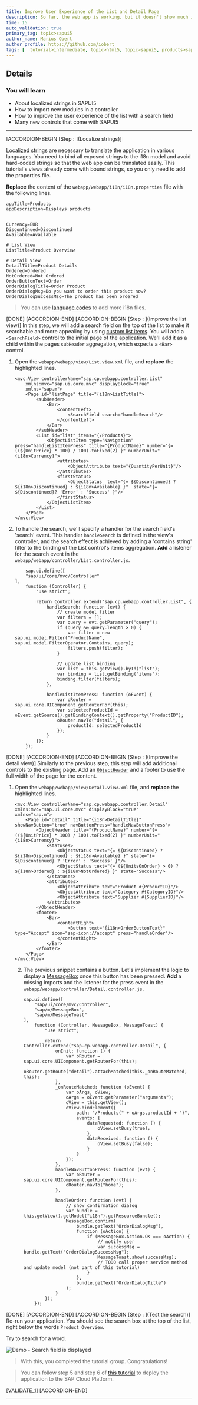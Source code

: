 ```yaml
---
title: Improve User Experience of the List and Detail Page
description: So far, the web app is working, but it doesn't show much information yet. In order to improve our web app, you can display more detailed information for each list item and on the detail page.
time: 15
auto_validation: true
primary_tag: topic>sapui5
author_name: Marius Obert
author_profile: https://github.com/iobert
tags: [  tutorial>intermediate, topic>html5, topic>sapui5, products>sap-cloud-platform, products>sap-cloud-platform-for-the-cloud-foundry-environment, products>sap-business-application-studio ]
---
```

## Details
### You will learn  
- About localized strings in SAPUI5
- How to import new modules in a controller
- How to improve the user experience of the list with a search field
- Many new controls that come with SAPUI5



---

[ACCORDION-BEGIN [Step : ](Localize strings)]

[Localized strings](https://sapui5.netweaver.ondemand.com/sdk/#/topic/91f217c46f4d1014b6dd926db0e91070) are necessary to translate the application in various languages. You need to bind all exposed strings to the i18n model and avoid hard-coded strings so that the web app can be translated easily. This tutorial's views already come with bound strings, so you only need to add the properties file.

**Replace** the content of the `webapp/webapp/i18n/i18n.properties` file with the following lines.

```I18N
appTitle=Products
appDescription=Displays products


Currency=EUR
Discontinued=Discontinued
Available=Available

# List View
ListTitle=Product Overview

# Detail View
DetailTitle=Product Details
Ordered=Ordered
NotOrdered=Not Ordered
OrderButtonText=Order
OrderDialogTitle=Order Product
OrderDialogMsg=Do you want to order this product now?
OrderDialogSuccessMsg=The product has been ordered
```

> You can use [language codes](https://sapui5.netweaver.ondemand.com/sdk/#/topic/91f21f176f4d1014b6dd926db0e91070.html) to add more i18n files.


[DONE]
[ACCORDION-END]
[ACCORDION-BEGIN [Step : ](Improve the list view)]
In this step, we will add a search field on the top of the list to make it searchable and more appealing by using [custom list items](https://sapui5.hana.ondemand.com/#/api/sap.m.ObjectListItem). You will add a `<SearchField>` control to the initial page of the application. We'll add it as a child within the pages `subHeader` aggregation, which expects a `<Bar>` control.

1.	Open the `webapp/webapp/view/List.view.xml` file, and **replace** the highlighted lines.

	```XML[5-11,13-20]
	<mvc:View controllerName="sap.cp.webapp.controller.List"
		xmlns:mvc="sap.ui.core.mvc" displayBlock="true"
		xmlns="sap.m">
		<Page id="listPage" title="{i18n>ListTitle}">
			<subHeader>
				<Bar>
					<contentLeft>
						<SearchField search="handleSearch"/>
					</contentLeft>
				</Bar>
			</subHeader>
			<List id="list" items="{/Products}">
				<ObjectListItem type="Navigation" press="handleListItemPress" title="{ProductName}" number="{= ((${UnitPrice} * 100) / 100).toFixed(2) }" numberUnit="{i18n>Currency}">
					<attributes>
						<ObjectAttribute text="{QuantityPerUnit}"/>
					</attributes>
					<firstStatus>
						<ObjectStatus  text="{= ${Discontinued} ? ${i18n>Discontinued} : ${i18n>Available} }"  state="{= ${Discontinued}? 'Error' : 'Success' }"/>
					</firstStatus>
				</ObjectListItem>
			</List>
		</Page>
	</mvc:View>
	```


2.	To handle the search, we'll specify a handler for the search field's 'search' event. This handler `handleSearch` is defined in the view's controller, and the search effect is achieved by adding a 'contains string' filter to the binding of the List control's items aggregation. **Add** a listener for the search event in the  `webapp/webapp/controller/List.controller.js`.

	```JavaScript[8-22]
		sap.ui.define([
	    "sap/ui/core/mvc/Controller"
	],
	    function (Controller) {
	        "use strict";

	        return Controller.extend("sap.cp.webapp.controller.List", {
	            handleSearch: function (evt) {
	                // create model filter
	                var filters = [];
	                var query = evt.getParameter("query");
	                if (query && query.length > 0) {
	                    var filter = new sap.ui.model.Filter("ProductName", sap.ui.model.FilterOperator.Contains, query);
	                    filters.push(filter);
	                }

	                // update list binding
	                var list = this.getView().byId("list");
	                var binding = list.getBinding("items");
	                binding.filter(filters);
	            },

	            handleListItemPress: function (oEvent) {
	                var oRouter = sap.ui.core.UIComponent.getRouterFor(this);
	                var selectedProductId = oEvent.getSource().getBindingContext().getProperty("ProductID");
	                oRouter.navTo("detail", {
	                    productId: selectedProductId
	                });
	            }
	        });
	    });
	```

[DONE]
[ACCORDION-END]
[ACCORDION-BEGIN [Step : ](Improve the detail view)]
Similarly to the previous step, this step will add additional controls to the existing page. Add an [`ObjectHeader`](https://sapui5.hana.ondemand.com/#/api/sap.m.ObjectHeader) and a footer to use the full width of the page for the content.

1.	Open the `webapp/webapp/view/Detail.view.xml` file, and **replace** the highlighted lines.

	```XML[5-22]
	<mvc:View controllerName="sap.cp.webapp.controller.Detail"
	xmlns:mvc="sap.ui.core.mvc" displayBlock="true"
	xmlns="sap.m">
		<Page id="detail" title="{i18n>DetailTitle}" showNavButton="true" navButtonPress="handleNavButtonPress">
			<ObjectHeader title="{ProductName}" number="{= ((${UnitPrice} * 100) / 100).toFixed(2) }" numberUnit="{i18n>Currency}">
				<statuses>
					<ObjectStatus text="{= ${Discontinued} ? ${i18n>Discontinued} : ${i18n>Available} }" state="{= ${Discontinued} ? 'Error' : 'Success' }"/>
					<ObjectStatus text="{= (${UnitsOnOrder} > 0) ?  ${i18n>Ordered} : ${i18n>NotOrdered} }" state="Success"/>
				</statuses>
				<attributes>
					<ObjectAttribute text="Product #{ProductID}"/>
					<ObjectAttribute text="Category #{CategoryID}"/>
					<ObjectAttribute text="Supplier #{SupplierID}"/>
				</attributes>
			</ObjectHeader>
			<footer>
				<Bar>
					<contentRight>
						<Button text="{i18n>OrderButtonText}" type="Accept" icon="sap-icon://accept" press="handleOrder"/>
					</contentRight>
				</Bar>
			</footer>
		</Page>
	</mvc:View>
	```

	2.	The previous snippet contains a button. Let's implement the logic to display a [MessageBox](https://sapui5.hana.ondemand.com/#/api/sap.m.MessageBox) once this button has been pressed. **Add** a missing imports and the listener for the press event in the `webapp/webapp/controller/Detail.controller.js`.

		```JavaScript[2,3,4,6,33-50]
		sap.ui.define([
		    "sap/ui/core/mvc/Controller",
		    "sap/m/MessageBox",
		    "sap/m/MessageToast"
		],
		    function (Controller, MessageBox, MessageToast) {
		        "use strict";

		        return Controller.extend("sap.cp.webapp.controller.Detail", {
		            onInit: function () {
		                var oRouter = sap.ui.core.UIComponent.getRouterFor(this);
		                oRouter.getRoute("detail").attachMatched(this._onRouteMatched, this);
		            },
		            _onRouteMatched: function (oEvent) {
		                var oArgs, oView;
		                oArgs = oEvent.getParameter("arguments");
		                oView = this.getView();
		                oView.bindElement({
		                    path: "/Products(" + oArgs.productId + ")",
		                    events: {
		                        dataRequested: function () {
		                            oView.setBusy(true);
		                        },
		                        dataReceived: function () {
		                            oView.setBusy(false);
		                        }
		                    }
		                });
		            },
		            handleNavButtonPress: function (evt) {
		                var oRouter = sap.ui.core.UIComponent.getRouterFor(this);
		                oRouter.navTo("home");
		            },

		            handleOrder: function (evt) {
		                // show confirmation dialog
		                var bundle = this.getView().getModel("i18n").getResourceBundle();
		                MessageBox.confirm(
		                    bundle.getText("OrderDialogMsg"),
		                    function (oAction) {
		                        if (MessageBox.Action.OK === oAction) {
		                            // notify user
		                            var successMsg = bundle.getText("OrderDialogSuccessMsg");
		                            MessageToast.show(successMsg);
		                            // TODO call proper service method and update model (not part of this tutorial)
		                        }
		                    },
		                    bundle.getText("OrderDialogTitle")
		                );
		            }
		        });
		    });
		```

[DONE]
[ACCORDION-END]
[ACCORDION-BEGIN [Step : ](Test the search)]
Re-run your application.  You should see the search box at the top of the list, right below the words `Product Overview`.

Try to search for a word.

![Demo - Search field is displayed](./filter.gif)

> With this, you completed the tutorial group. Congratulations!

> You can follow step 5 and step 6 of [this tutorial](https://developers.sap.com/tutorials/appstudio-sapui5-create.html) to deploy the application to the SAP Cloud Platform.


[VALIDATE_1]
[ACCORDION-END]

----
